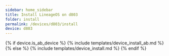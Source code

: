 ```yaml
---
sidebar: home_sidebar
title: Install LineageOS on d803
folder: install
permalink: /devices/d803/install
device: d803
---
```

{% if device.is_ab_device %}
{% include templates/device_install_ab.md %}
{% else %}
{% include templates/device_install.md %}
{% endif %}
